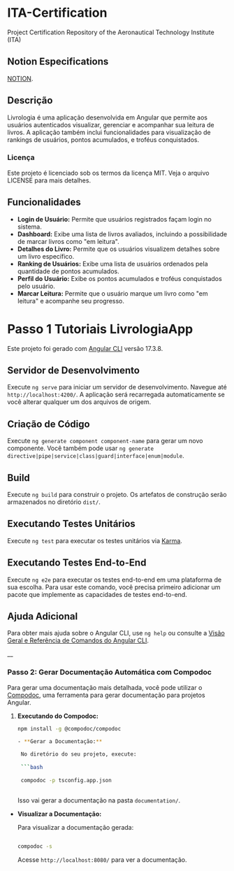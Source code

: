 # ITA-Certification
Project Certification Repository of the Aeronautical Technology Institute (ITA)
## Notion Especifications 
[NOTION](https://zrodrigolimaz.notion.site/90b6ea9955294b0fb1f1dadecfd63a28?v=e1554ead3fdd4a16b0fcfeb5754f98d2&pvs=25).

## Descrição

Livrologia é uma aplicação desenvolvida em Angular que permite aos usuários autenticados visualizar, gerenciar e acompanhar sua leitura de livros. A aplicação também inclui funcionalidades para visualização de rankings de usuários, pontos acumulados, e troféus conquistados.

### Licença
Este projeto é licenciado sob os termos da licença MIT. Veja o arquivo LICENSE para mais detalhes.

## Funcionalidades

- **Login de Usuário:** Permite que usuários registrados façam login no sistema.
- **Dashboard:** Exibe uma lista de livros avaliados, incluindo a possibilidade de marcar livros como "em leitura".
- **Detalhes do Livro:** Permite que os usuários visualizem detalhes sobre um livro específico.
- **Ranking de Usuários:** Exibe uma lista de usuários ordenados pela quantidade de pontos acumulados.
- **Perfil do Usuário:** Exibe os pontos acumulados e troféus conquistados pelo usuário.
- **Marcar Leitura:** Permite que o usuário marque um livro como "em leitura" e acompanhe seu progresso.

# Passo 1 Tutoriais LivrologiaApp

Este projeto foi gerado com [Angular CLI](https://github.com/angular/angular-cli) versão 17.3.8.

## Servidor de Desenvolvimento

Execute `ng serve` para iniciar um servidor de desenvolvimento. Navegue até `http://localhost:4200/`. A aplicação será recarregada automaticamente se você alterar qualquer um dos arquivos de origem.

## Criação de Código

Execute `ng generate component component-name` para gerar um novo componente. Você também pode usar `ng generate directive|pipe|service|class|guard|interface|enum|module`.

## Build

Execute `ng build` para construir o projeto. Os artefatos de construção serão armazenados no diretório `dist/`.

## Executando Testes Unitários

Execute `ng test` para executar os testes unitários via [Karma](https://karma-runner.github.io/).

## Executando Testes End-to-End

Execute `ng e2e` para executar os testes end-to-end em uma plataforma de sua escolha. Para usar este comando, você precisa primeiro adicionar um pacote que implemente as capacidades de testes end-to-end.

## Ajuda Adicional

Para obter mais ajuda sobre o Angular CLI, use `ng help` ou consulte a [Visão Geral e Referência de Comandos do Angular CLI](https://angular.io/cli).

__

### Passo 2: Gerar Documentação Automática com Compodoc

Para gerar uma documentação mais detalhada, você pode utilizar o [Compodoc](https://compodoc.app/), uma ferramenta para gerar documentação para projetos Angular.


1. **Executando do Compodoc:**

   ```bash
   npm install -g @compodoc/compodoc

   - **Gerar a Documentação:**
    
    No diretório do seu projeto, execute:
    
    ```bash
     
    compodoc -p tsconfig.app.json
    
    ```
    
    Isso vai gerar a documentação na pasta `documentation/`.
    
- **Visualizar a Documentação:**
    
    Para visualizar a documentação gerada:
    
    ```bash

    compodoc -s
    
    ```
    
    Acesse `http://localhost:8080/` para ver a documentação.
